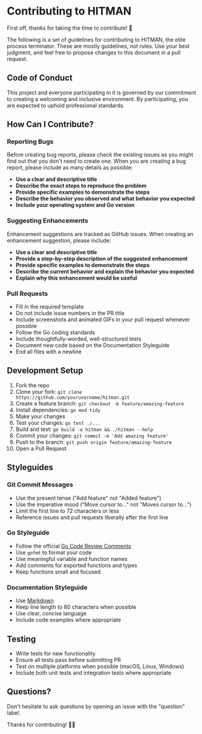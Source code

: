 # Contributing to HITMAN

First off, thanks for taking the time to contribute! 🎯

The following is a set of guidelines for contributing to HITMAN, the elite process terminator. These are mostly guidelines, not rules. Use your best judgment, and feel free to propose changes to this document in a pull request.

## Code of Conduct

This project and everyone participating in it is governed by our commitment to creating a welcoming and inclusive environment. By participating, you are expected to uphold professional standards.

## How Can I Contribute?

### Reporting Bugs

Before creating bug reports, please check the existing issues as you might find out that you don't need to create one. When you are creating a bug report, please include as many details as possible:

- **Use a clear and descriptive title**
- **Describe the exact steps to reproduce the problem**
- **Provide specific examples to demonstrate the steps**
- **Describe the behavior you observed and what behavior you expected**
- **Include your operating system and Go version**

### Suggesting Enhancements

Enhancement suggestions are tracked as GitHub issues. When creating an enhancement suggestion, please include:

- **Use a clear and descriptive title**
- **Provide a step-by-step description of the suggested enhancement**
- **Provide specific examples to demonstrate the steps**
- **Describe the current behavior and explain the behavior you expected**
- **Explain why this enhancement would be useful**

### Pull Requests

- Fill in the required template
- Do not include issue numbers in the PR title
- Include screenshots and animated GIFs in your pull request whenever possible
- Follow the Go coding standards
- Include thoughtfully-worded, well-structured tests
- Document new code based on the Documentation Styleguide
- End all files with a newline

## Development Setup

1. Fork the repo
2. Clone your fork: `git clone https://github.com/yourusername/hitman.git`
3. Create a feature branch: `git checkout -b feature/amazing-feature`
4. Install dependencies: `go mod tidy`
5. Make your changes
6. Test your changes: `go test ./...`
7. Build and test: `go build -o hitman && ./hitman --help`
8. Commit your changes: `git commit -m 'Add amazing feature'`
9. Push to the branch: `git push origin feature/amazing-feature`
10. Open a Pull Request

## Styleguides

### Git Commit Messages

- Use the present tense ("Add feature" not "Added feature")
- Use the imperative mood ("Move cursor to..." not "Moves cursor to...")
- Limit the first line to 72 characters or less
- Reference issues and pull requests liberally after the first line

### Go Styleguide

- Follow the official [Go Code Review Comments](https://github.com/golang/go/wiki/CodeReviewComments)
- Use `gofmt` to format your code
- Use meaningful variable and function names
- Add comments for exported functions and types
- Keep functions small and focused

### Documentation Styleguide

- Use [Markdown](https://daringfireball.net/projects/markdown/)
- Keep line length to 80 characters when possible
- Use clear, concise language
- Include code examples where appropriate

## Testing

- Write tests for new functionality
- Ensure all tests pass before submitting PR
- Test on multiple platforms when possible (macOS, Linux, Windows)
- Include both unit tests and integration tests where appropriate

## Questions?

Don't hesitate to ask questions by opening an issue with the "question" label.

Thanks for contributing! 🎯💥